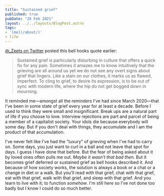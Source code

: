 ```yaml
---
title: "Sustained grief"
published: true
pubDate: "28 Feb 2021"
layout: ../../layouts/BlogPost.astro
tags:
- '[me](/about/)'
- life
---
```


<a href="https://twitter.com/_Zeets/status/1366155880966799360">@\_Zeets on Twitter</a> posted this bell hooks quote earlier:

> Sustained grief is particularly disturbing in culture that offers a quick fix for any pain. Sometimes it amazes me to know intuitively that the grieving are all around us yet we do not see any overt signs about grief that lingers. Like a stain on our clothes, it marks us as flawed, imperfect. To cling to grief, to desire its expression, is to be out of sync with modern life, where the hip do not get bogged down in mourning.

It reminded me—amongst all the reminders I've had since March 2020—that I've been in some state of grief every year for at least a decade. Before I used to think they were small and insignificant. Break ups are a natural part of life if you choose to love. Interview rejections are part and parcel of being a member of a capitalist society. Your idols die because everybody will some day. But if you don't deal with things, they accumulate and I am the product of that accumulation.

I've never felt like I've had the "luxury" of grieving when I've had to carry on. Some days, you just want to curl in a ball and not leave that spot for days. I guess I have done that before. But the fear of being asked about it by loved ones often pulls me out. _Maybe it wasn't that bad then_. But it becomes grief deferred or sustained grief as bell hooks described it. And because of how society works, the solution is always a book or a chat or a change in diet or a walk. But you'll read with that grief, chat with that grief, eat with that grief, walk with that grief, and sleep with that grief. And you learn to live with it; to function _somehow_. I'm still here so I've not done too badly but I know I could do so much better.
